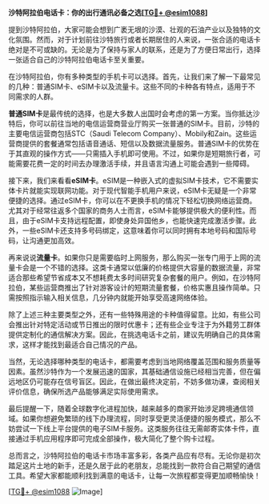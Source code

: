 **沙特阿拉伯电话卡：你的出行通讯必备之选[[TG💪+ @esim1088](https://t.me/s/esim1088)]**

提到沙特阿拉伯，大家可能会想到广袤无垠的沙漠、壮观的石油产业以及独特的文化氛围。然而，对于计划前往沙特旅行或者长期居住的人来说，一张合适的电话卡绝对是不可或缺的。无论是为了保持与家人的联系，还是为了方便日常出行，选择一张适合自己的沙特阿拉伯电话卡至关重要。

在沙特阿拉伯，你有多种类型的手机卡可以选择。首先，让我们来了解一下最常见的几种：普通SIM卡、eSIM卡以及流量卡。这些不同的卡种各有特点，适用于不同需求的人群。

**普通SIM卡**是最传统的选择，也是大多数人出国时会考虑的第一方案。当你抵达沙特后，你可以前往当地的电信运营商营业厅购买一张普通的SIM卡。目前，沙特的主要电信运营商包括STC（Saudi Telecom Company）、Mobily和Zain。这些运营商提供的套餐通常包括语音通话、短信以及数据流量服务。普通SIM卡的优势在于其直观的操作方式——只需插入手机即可使用。不过，如果你是短期旅行者，可能需要花费一定的时间去办理激活手续，并且语言沟通上可能会遇到一些障碍。

接下来，我们来看看**eSIM卡**。eSIM是一种嵌入式的虚拟SIM卡技术，它不需要实体卡片就能实现联网功能。对于现代智能手机用户来说，eSIM卡无疑是一个非常便捷的选择。通过eSIM卡，你可以在不更换手机的情况下轻松切换网络运营商。尤其对于经常往返多个国家的商务人士而言，eSIM卡能够提供极大的便利性。而且，由于eSIM卡支持远程配置，即使身处异国他乡，也能快速完成激活步骤。此外，一些eSIM卡还支持多号码绑定，这意味着你可以同时拥有本地号码和国际号码，让沟通更加高效。

再来说说**流量卡**。如果你只是需要临时上网服务，那么购买一张专门用于上网的流量卡会是一个不错的选择。这类卡通常以低廉的价格提供大容量的数据流量，非常适合那些希望节省成本又不想耗费太多时间研究复杂套餐的用户。例如，在沙特阿拉伯，某些运营商推出了针对游客设计的短期流量套餐，价格实惠且操作简单。只需按照指示输入相关信息，几分钟内就能开始享受高速网络体验。

除了上述三种主要类型之外，还有一些特殊用途的卡种值得留意。比如，有些公司会推出针对特定活动或节日推出的限时优惠卡；还有些企业专注于为外籍劳工群体提供定制化的通信解决方案。因此，在挑选电话卡之前，建议先明确自己的具体需求，这样才能找到最适合自己情况的产品。

当然，无论选择哪种类型的电话卡，都需要考虑到当地网络覆盖范围和服务质量等因素。虽然沙特作为一个发展迅速的国家，其基础通信设施已经相当完善，但在偏远地区仍可能存在信号盲区。因此，在做出最终决定前，不妨多做功课，查阅相关评价信息，确保所选产品能够满足实际使用需求。

最后提醒一下，随着全球数字化进程加快，越来越多的商家开始涉足跨境通信领域。如果你想避免繁琐的线下办理流程，同时享受更灵活便捷的服务模式，那么不妨尝试一下线上平台提供的电子SIM卡服务。这类服务往往无需邮寄实体卡件，直接通过手机应用程序即可完成全部操作，极大简化了整个购卡过程。

总而言之，沙特阿拉伯的电话卡市场丰富多彩，各类产品应有尽有。无论你是初次踏足这片土地的新手，还是久居于此的老朋友，总能找到一款符合自己期望的通信工具。希望大家都能顺利找到满意的电话卡，让每一次旅程都变得更加顺畅愉快！

[[TG💪+ @esim1088](https://t.me/s/esim1088) ![Image](https://i.postimg.cc/4NQfJmqS/Snipaste-2025-05-13-00-14-12.png)]